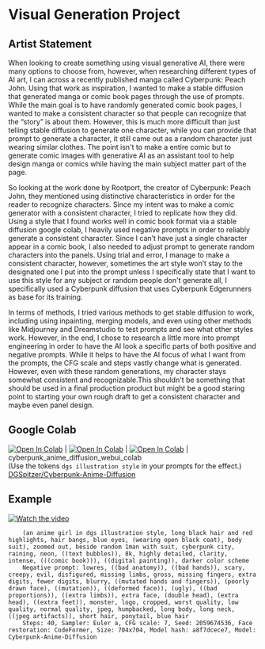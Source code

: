 <h1>Visual Generation Project</h1>

<h2>Artist Statement</h2>
<p>When looking to create something using visual generative AI, there were many options to choose from, however, when researching different types of AI art, I can across a recently published manga called Cyberpunk: Peach John. Using that work as inspiration, I wanted to make a stable diffusion that generated manga or comic book pages through the use of prompts. While the main goal is to have randomly generated comic book pages, I wanted to make a consistent character so that people can recognize that the “story” is about them. However, this is much more difficult than just telling stable diffusion to generate one character, while you can provide that prompt to generate a character, it still came out as a random character just wearing similar clothes. The point isn't to make a entire comic but to generate comic images with generative AI as an assistant tool to help design manga or comics while having the main subject matter part of the page.</p> 

<p>So looking at the work done by Rootport, the creator of Cyberpunk: Peach John, they mentioned using distinctive characteristics in order for the reader to recognize characters. Since my intent was to make a comic generator with a consistent character, I tried to replicate how they did. Using a style that I found works well in comic book format via a stable diffusion google colab, I heavily used negative prompts in order to reliably generate a consistent character. Since I can’t have just a single character appear in a comic book, I also needed to adjust prompt to generate random characters into the panels. Using trial and error, I manage to make a consistent character, however, sometimes the art style won’t stay to the designated one I put into the prompt unless I specifically state that I want to use this style for any subject or random people don't generate all, I specifically used a Cyberpunk diffusion that uses Cyberpunk Edgerunners as base for its training.</p>

<p>In terms of methods, I tried various methods to get stable diffusion to work, including using inpainting, merging models, and even using other methods like Midjourney and Dreamstudio to test prompts and see what other styles work. However, in the end, I chose to research a little more into prompt engineering in order to have the AI look a specific parts of both positive and negative prompts. While it helps to have the AI focus of what I want from the prompts, the CFG scale and steps vastly change what is generated. However, even with these random generations, my character stays somewhat consistent and recognizable.This shouldn't be something that should be used in a final production product but might be a good staring point to starting your own rough draft to get a consistent character and maybe even panel design.</p>

<h2>Google Colab</h2>

[![Open In Colab](https://user-images.githubusercontent.com/54370274/224839806-8720fb19-9c7d-46a2-8d7c-de3afb39c11f.svg)](https://colab.research.google.com/github/camenduru/stable-diffusion-webui-colab/blob/main/lite/cyberpunk_anime_diffusion_webui_colab.ipynb) | [![Open In Colab](https://user-images.githubusercontent.com/54370274/224839804-50c0c18b-3960-4a1c-b7fa-3c7074b11779.svg)](https://colab.research.google.com/github/camenduru/stable-diffusion-webui-colab/blob/main/stable/cyberpunk_anime_diffusion_webui_colab.ipynb) | [![Open In Colab](https://user-images.githubusercontent.com/54370274/224839802-95968900-392b-4b30-ad75-aeac13675e1b.svg)](https://colab.research.google.com/github/camenduru/stable-diffusion-webui-colab/blob/main/nightly/cyberpunk_anime_diffusion_webui_colab.ipynb) | cyberpunk_anime_diffusion_webui_colab <br /> (Use the tokens `dgs illustration style` in your prompts for the effect.) <br /> [DGSpitzer/Cyberpunk-Anime-Diffusion](https://huggingface.co/DGSpitzer/Cyberpunk-Anime-Diffusion)

<h2>Example</h2>

[![Watch the video](https://img.youtube.com/vi/nTQUwghvy5Q/default.jpg)](https://youtu.be/yfPbuoxZWjY)

        (an anime girl in dgs illustration style, long black hair and red highlights, hair bangs, blue eyes, (wearing open black coat), body suit), zoomed out, beside random 1man with suit, cyberpunk city, raining, neon, ((text bubbles)), 8k, highly detailed, clarity, intense, (((comic book))), ((digital painting)), darker color scheme
        Negative prompt: lowres, ((bad anatomy)), ((bad hands)), scary, creepy, evil, disfigured, missing limbs, gross, missing fingers, extra digits, fewer digits, blurry, ((mutated hands and fingers)), (poorly drawn face), ((mutation)), ((deformed face)), (ugly), ((bad proportions)), ((extra limbs)), extra face, (double head), (extra head), ((extra feet)), monster, logo, cropped, worst quality, low quality, normal quality, jpeg, humpbacked, long body, long neck, ((jpeg artifacts)), short hair, ponytail, blue hair
        Steps: 40, Sampler: Euler a, CFG scale: 7, Seed: 2059674536, Face restoration: CodeFormer, Size: 704x704, Model hash: a8f7dcece7, Model: Cyberpunk-Anime-Diffusion

